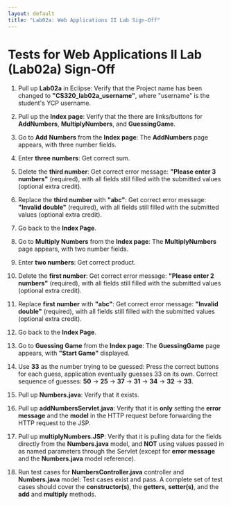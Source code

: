 ```yaml
---
layout: default
title: "Lab02a: Web Applications II Lab Sign-Off"
---
```


Tests for Web Applications II Lab (Lab02a) Sign-Off
===============
 1) Pull up **Lab02a** in Eclipse: Verify that the Project name has been changed to **"CS320\_lab02a\_username"**, where "username" is the student's YCP username.

 2) Pull up the **Index page**: Verify that the there are links/buttons for **AddNumbers**, **MultiplyNumbers**, and **GuessingGame**.

 3) Go to **Add Numbers** from the **Index page**: The **AddNumbers** page appears, with three number fields.

 4) Enter **three numbers**: Get correct sum.
 
 5) Delete the **third number**: Get correct error message: **"Please enter 3 numbers"** (required), with all fields still filled with the submitted values (optional extra credit).
 
 6) Replace the **third number** with **"abc"**: Get correct error message: **"Invalid double"** (required), with all fields still filled with the submitted values (optional extra credit).

 7) Go back to the **Index Page**.

 8) Go to **Multiply Numbers** from the **Index page**: The **MultiplyNumbers** page appears, with two number fields.
 
 9) Enter **two numbers**: Get correct product.
 
10) Delete the **first number**: Get correct error message: **"Please enter 2 numbers"** (required), with all fields still filled with the submitted values (optional extra credit).

11) Replace **first number** with **"abc"**: Get correct error message: **"Invalid double"** (required), with all fields still filled with the submitted values (optional extra credit).

12) Go back to the **Index Page**.

13) Go to **Guessing Game** from the **Index page**: The **GuessingGame** page appears, with **"Start Game"** displayed.

14) Use **33** as the number trying to be guessed: Press the correct buttons for each guess, application eventually guesses 33 on its own.  Correct sequence of guesses: **50** -> **25** -> **37** -> **31** -> **34** -> **32** -> **33**.

15) Pull up **Numbers.java**: Verify that it exists.

16) Pull up **addNumbersServlet.java**: Verify that it is **only** setting the **error message** and the **model** in the HTTP request before forwarding the HTTP request to the JSP.

17) Pull up **multiplyNumbers.JSP**: Verify that it is pulling data for the fields directly from the **Numbers.java** model, and **NOT** using values passed in as named parameters through the Servlet (except for **error message** and the **Numbers.java** model reference).

18) Run test cases for **NumbersController.java** controller and **Numbers.java** model: Test cases exist and pass.  A complete set of test cases should cover the **constructor(s)**, the **getters**, **setter(s)**, and the **add** and **multiply** methods.